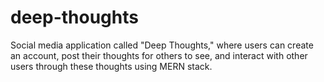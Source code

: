 # deep-thoughts
Social media application called "Deep Thoughts," where users can create an account, post their thoughts for others to see, and interact with other users through these thoughts using MERN stack.
